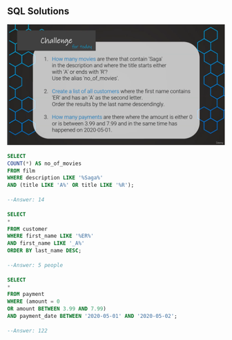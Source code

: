 ## SQL Solutions

![Challenges for Day 2](Day-2/Challenges-Day2.png)

```sql
SELECT
COUNT(*) AS no_of_movies
FROM film
WHERE description LIKE '%Saga%'
AND (title LIKE 'A%' OR title LIKE '%R');

--Answer: 14

SELECT
*
FROM customer
WHERE first_name LIKE '%ER%'
AND first_name LIKE '_A%'
ORDER BY last_name DESC;

--Answer: 5 people

SELECT
*
FROM payment
WHERE (amount = 0
OR amount BETWEEN 3.99 AND 7.99)
AND payment_date BETWEEN '2020-05-01' AND '2020-05-02';

--Answer: 122
